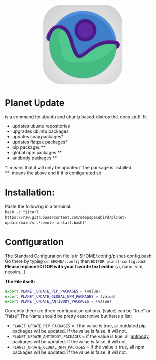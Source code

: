 <div align="center">
  <img height=256 width=256 src="./img/planet-icon.svg" alt="Planet Logo">
</div>

# Planet Update
is a command for ubuntu and ubuntu based-distros that does stuff.
It:
- updates ubuntu repositories
- upgrades ubuntu packages
- updates snap packages\*
- updates flatpak packages\*
- pip packages \*\*
- global npm packages \*\*
- antibody packages \*\*

\*: means that it will only be updated if the package is installed  
\*\*: means the above and if it is configurated so  
# Installation:
Paste the following in a terminal:  
`bash -c "$(curl https://raw.githubusercontent.com/deepspacebird/planet-update/main/src/remote-install.bash)"`

# Configuration
The Standard Configuration file is in $HOME/.config/planet-config.bash  
Go there by typing `cd $HOME/.config` then `EDITOR planet-config.bash`  
**Please replace EDITOR with your favorite text editor** (vi, nano, vim, neovim...)  


**The File itself:**
```bash
export PLANET_UPDATE_PIP_PACKAGES = (value)
export PLANET_UPDATE_GLOBAL_NPM_PACKAGES = (value)
export PLANET_UPDATE_ANTIBODY_PACKAGES = (value)

```
Currently there are three configuration options. (value) can be "true" or "false"
The Name should be pretty descriptive but heres a list:
- `PLANET_UPDATE_PIP_PACKAGES` = if the value is true, all outdated pip packages will be updated. If the value is false, it will not.
- `PLANET_UPDATE_ANTIBODY_PACKAGES` = if the value is true, all [antibody](https://github.com/getantibody/antibody) packages will be updated. If the value is false, it will not.
- `PLANET_UPDATE_GLOBAL_NPM_PACKAGES` = if the value is true, all npm packages will be updated. If the value is false, it will not.
